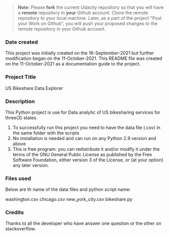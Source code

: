 >**Note**: Please **fork** the current Udacity repository so that you will have a **remote** repository in **your** Github account. Clone the remote repository to your local machine. Later, as a part of the project "Post your Work on Github", you will push your proposed changes to the remote repository in your Github account.

### Date created

This project was initially created on the 16-September-2021 but further modification began on the 11-October-2021.
This README file was created on the 11-October-2021 as a documentation guide to the project.

### Project Title
US Bikeshare Data Explorer

### Description
This Python project is use for Data analytic of US bikesharing services for three(3) states.
1. To successfully run this project you need to have the data file (.csv) in the same folder with the scripts
2. No installation is needed and can run on any Python 2.9 version and above
3. This is free program: you can redistribute it and/or modify it under the terms of the GNU General Public License 
as published by the Free Software Foundation, either version 3 of the License, or (at your option) any later version.


### Files used

Below are th name of the data files and python script name:

washington.csv
chicago.csv
new_york_city.csv
bikeshare.py


### Credits

Thanks to all the developer who have answer one question or the other on stackoverflow.

